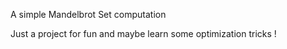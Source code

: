 A simple Mandelbrot Set computation

Just a project for fun and maybe learn some optimization tricks !
